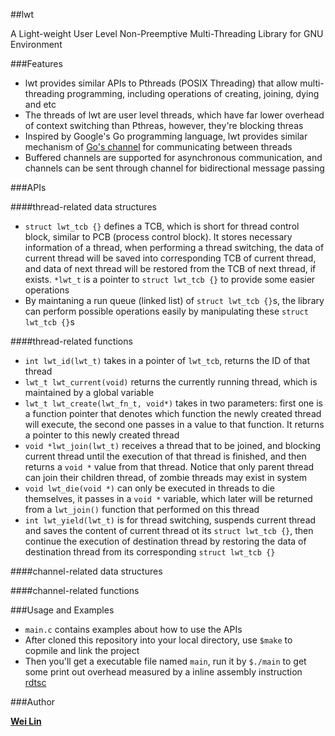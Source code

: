 ##lwt 

A Light-weight User Level Non-Preemptive Multi-Threading Library for GNU Environment

###Features

- lwt provides similar APIs to Pthreads (POSIX Threading) that allow multi-threading programming, including operations of creating, joining, dying and etc
- The threads of lwt are user level threads, which have far lower overhead of context switching than Pthreas, however, they're blocking threas
- Inspired by Google's Go programming language, lwt provides similar mechanism of [Go's channel](http://golang.org/doc/effective_go.html#channels) for communicating between threads
- Buffered channels are supported for asynchronous communication, and channels can be sent through channel for bidirectional message passing

###APIs

####thread-related data structures
- `struct lwt_tcb {}` defines a TCB, which is short for thread control block, similar to PCB (process control block). It stores necessary information of a thread, when performing a thread switching, the data of current thread will be saved into corresponding TCB of current thread, and data of next thread will be restored from the TCB of next thread, if exists. `*lwt_t` is a pointer to `struct lwt_tcb {}` to provide some easier operations
- By maintaning a run queue (linked list) of `struct lwt_tcb {}`s, the library can perform possible operations easily by manipulating these `struct lwt_tcb {}`s

####thread-related functions
- `int lwt_id(lwt_t)` takes in a pointer of `lwt_tcb`, returns the ID of that thread
- `lwt_t lwt_current(void)` returns the currently running thread, which is maintained by a global variable
- `lwt_t lwt_create(lwt_fn_t, void*)` takes in two parameters: first one is a function pointer that denotes which function the newly created thread will execute, the second one passes in a value to that function. It returns a pointer to this newly created thread
- `void *lwt_join(lwt_t)` receives a thread that to be joined, and blocking current thread until the execution of that thread is finished, and then returns a `void *` value from that thread. Notice that only parent thread can join their children thread, of zombie threads may exist in system
- `void lwt_die(void *)` can only be executed in threads to die themselves, it passes in a `void *` variable, which later will be returned from a `lwt_join()` function that performed on this thread
- `int lwt_yield(lwt_t)` is for thread switching, suspends current thread and saves the content of current thread ot its `struct lwt_tcb {}`, then continue the execution of destination thread by restoring the data of destination thread from its corresponding `struct lwt_tcb {}`

####channel-related data structures


####channel-related functions

###Usage and Examples

- `main.c` contains examples about how to use the APIs
- After cloned this repository into your local directory, use `$make` to copmile and link the project
- Then you'll get a executable file named `main`, run it by `$./main` to get some print out overhead measured by a inline assembly instruction [rdtsc](http://en.wikipedia.org/wiki/Time_Stamp_Counter)

###Author

**[Wei Lin](http://www.github.com/ivanlw)**



